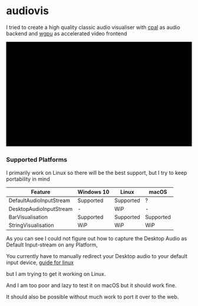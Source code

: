 # audiovis
I tried to create a high quality classic audio visualiser with [cpal](https://github.com/RustAudio/cpal) as audio backend and [wgpu](https://github.com/gfx-rs/wgpu) as accelerated video frontend

![Demo Video](media/demo.gif)

### Supported Platforms
I primarily work on Linux so there will be the best support, but I try to keep portability in mind

Feature                 |   Windows 10  |   Linux   |   macOS   |
----------------------- | ------------- | --------- | --------- |
DefaultAudioInputStream | Supported     | Supported | ?         |
DesktopAudioInputStream | -             | WiP       | -         |
BarVisualisation        | Supported     | Supported | Supported |
StringVisualisation     | WiP           | WiP       | WiP       |

As you can see I could not figure out how to capture the Desktop Audio as Default Input-stream on any Platform,

You currently have to manually redirect your Desktop audio to your default input device, [guide for linux](https://www.kirsle.net/redirect-audio-out-to-mic-in-linux)

but I am trying to get it working on Linux.

And I am too poor and lazy to test it on macOS but it should work fine.

It should also be possible without much work to port it over to the web.
